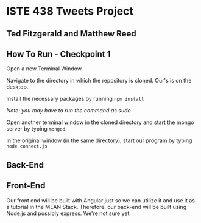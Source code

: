# ISTE 438 Tweets Project
## Ted Fitzgerald and Matthew Reed
## How To Run - Checkpoint 1
Open a new Terminal Window


Navigate to the directory in which the repository is cloned. Our's is on the desktop.


Install the necessary packages by running `npm install`


*Note: you may have to run the command as sudo*


Open another terminal window in the cloned directory and start the mongo
server by typing `mongod`.


In the original window (in the same directory), start our program by typing
`node connect.js`

## Back-End







## Front-End
Our front end will be built with Angular just so we can utilize it and use it as
a tutorial in the MEAN Stack. Therefore, our back-end will be built using Node.js
and possibly express. We're not sure yet.
